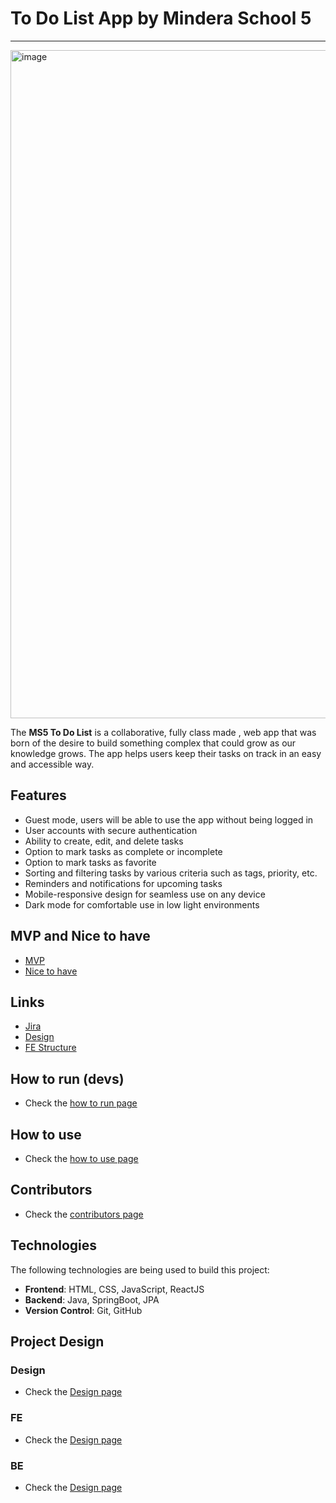 # To Do List App by Mindera School 5
***

<img width="1069" alt="image" src="https://user-images.githubusercontent.com/117355219/234815452-227bc164-d50d-466e-a561-d958acc4d182.png">

The **MS5 To Do List** is a collaborative, fully class made , web app that was born of the desire to build something complex that could grow as our knowledge grows. The app helps users keep their tasks on track in an easy and accessible way. 

## Features

- Guest mode, users will be able to use the app without being logged in
- User accounts with secure authentication
- Ability to create, edit, and delete tasks
- Option to mark tasks as complete or incomplete
- Option to mark tasks as favorite
- Sorting and filtering tasks by various criteria such as tags, priority, etc.
- Reminders and notifications for upcoming tasks
- Mobile-responsive design for seamless use on any device
- Dark mode for comfortable use in low light environments

## MVP and Nice to have
- [MVP](https://github.com/mindera-school/MS5-To-Do-List/wiki/MVP)
- [Nice to have](https://github.com/mindera-school/MS5-To-Do-List/wiki/Nice-To-Have)

## Links
- [Jira](https://tdlflavio.atlassian.net/jira/software/projects/TODO/boards/2)
- [Design](https://www.figma.com/file/SeVwnEKWDfZo0zMqJ6NtlT/ToDoList?node-id=0-1&t=RyBkUio01KqMGYUJ-0)
- [FE Structure](https://miro.com/app/board/uXjVPh2QOQI=/)

## How to run (devs)

- Check the [how to run page](https://github.com/mindera-school/MS5-To-Do-List/wiki/How-to-run)

## How to use

- Check the [how to use page](https://github.com/mindera-school/MS5-To-Do-List/wiki/How-to-use)

## Contributors 

- Check the [contributors page](https://github.com/mindera-school/MS5-To-Do-List/graphs/contributors)

## Technologies

The following technologies are being used to build this project:

- **Frontend**: HTML, CSS, JavaScript, ReactJS
- **Backend**: Java, SpringBoot, JPA
- **Version Control**: Git, GitHub

## Project Design

### Design
- Check the [Design page](https://github.com/mindera-school/MS5-To-Do-List/wiki/Design)

### FE

- Check the [Design page](https://github.com/mindera-school/MS5-To-Do-List/wiki/FE-Design)

### BE

- Check the [Design page](https://github.com/mindera-school/MS5-To-Do-List/wiki/BE-Design)
